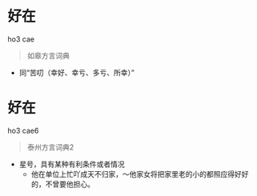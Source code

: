 # 好在
ho3 cae
> 如皋方言词典
- 同“苦叨（幸好、幸亏、多亏、所幸）”

# 好在
ho3 cae6
> 泰州方言词典2
- 星号，具有某种有利条件或者情况
  - 他在单位上忙吖成天不归家，～他家女将把家里老的小的都照应得好好的，不曾要他担心。
